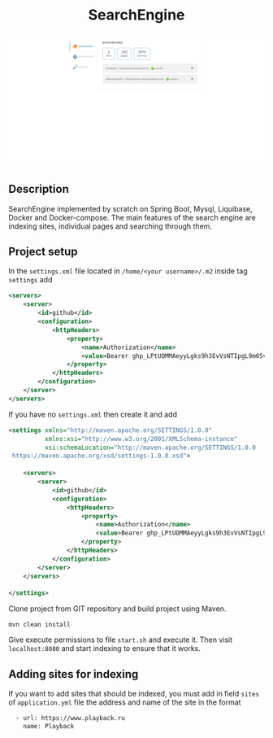 <h1 align="center">SearchEngine</h1>
<img src="./readme_assets/main_page.png" width="1918">

## Description

SearchEngine implemented by scratch on Spring Boot, Mysql, Liquibase, Docker and Docker-compose. The main features of the search engine are indexing sites, individual pages and searching through them.

## Project setup

In the `settings.xml` file located in `/home/<your username>/.m2` inside tag `settings` add
```xml
<servers>
    <server>
        <id>github</id>
        <configuration>
            <httpHeaders>
                <property>
                    <name>Authorization</name>
                    <value>Bearer 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</value>
                </property>
            </httpHeaders>
        </configuration>
    </server>
</servers>
```
If you have no `settings.xml` then create it and add 
```xml
<settings xmlns="http://maven.apache.org/SETTINGS/1.0.0"
          xmlns:xsi="http://www.w3.org/2001/XMLSchema-instance"
          xsi:schemaLocation="http://maven.apache.org/SETTINGS/1.0.0
 https://maven.apache.org/xsd/settings-1.0.0.xsd">

    <servers>
        <server>
            <id>github</id>
            <configuration>
                <httpHeaders>
                    <property>
                        <name>Authorization</name>
                        <value>Bearer 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</value>
                    </property>
                </httpHeaders>
            </configuration>
        </server>
    </servers>

</settings>
```
Clone project from GIT repository and build project using Maven.

```text
mvn clean install
```
Give execute permissions to file `start.sh` and execute it. Then visit `localhost:8080` and start indexing to ensure that it works.

## Adding sites for indexing

If you want to add sites that should be indexed, you must add in field `sites` of `application.yml` file the address and name of the site in the format

```text
  - url: https://www.playback.ru
    name: Playback
```